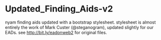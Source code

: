 Updated_Finding_Aids-v2
============================

nyam finding aids updated with a bootstrap stylesheet. stylesheet is almost entirely the work of Mark Custer (@steganogram), updated slightly for our EADs. see http://bit.ly/eadonweb2 for original files. 
